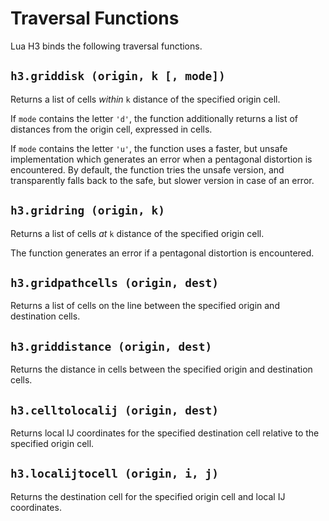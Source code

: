 # Traversal Functions

Lua H3 binds the following traversal functions.


## `h3.griddisk (origin, k [, mode])`

Returns a list of cells _within_ `k` distance of the specified origin cell.

If `mode` contains the letter `'d'`, the function additionally returns a list of distances from
the origin cell, expressed in cells.

If `mode` contains the letter `'u'`, the function uses a faster, but unsafe implementation
which generates an error when a pentagonal distortion is encountered. By default, the function
tries the unsafe version, and transparently falls back to the safe, but slower version in case of
an error.


## `h3.gridring (origin, k)`

Returns a list of cells  _at_ `k` distance of the specified origin cell.

The function generates an error if a pentagonal distortion is encountered.


## `h3.gridpathcells (origin, dest)`

Returns a list of cells on the line between the specified origin and destination cells.


## `h3.griddistance (origin, dest)`

Returns the distance in cells between the specified origin and destination cells.


## `h3.celltolocalij (origin, dest)`

Returns local IJ coordinates for the specified destination cell relative to the specified origin
cell.


## `h3.localijtocell (origin, i, j)`

Returns the destination cell for the specified origin cell and local IJ coordinates.
